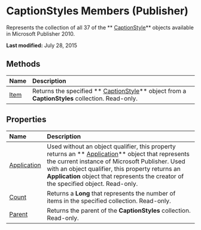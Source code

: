 
# CaptionStyles Members (Publisher)
Represents the collection of all 37 of the  ** [CaptionStyle](f6ac42fc-4557-c10c-d46e-89015719ed3a.md)** objects available in Microsoft Publisher 2010.

 **Last modified:** July 28, 2015


## Methods



|**Name**|**Description**|
|:-----|:-----|
| [Item](d9a015bb-93f6-8138-be48-8093730f173a.md)|Returns the specified  ** [CaptionStyle](f6ac42fc-4557-c10c-d46e-89015719ed3a.md)** object from a **CaptionStyles** collection. Read-only.|

## Properties



|**Name**|**Description**|
|:-----|:-----|
| [Application](57f7d211-340b-bd31-4270-522973e6c031.md)|Used without an object qualifier, this property returns an  ** [Application](acfc7efb-e6a5-a89a-3aee-3cb4af2f3508.md)** object that represents the current instance of Microsoft Publisher. Used with an object qualifier, this property returns an **Application** object that represents the creator of the specified object. Read-only.|
| [Count](c666dcd3-deb6-e7e4-df5e-8fea83af45b4.md)|Returns a  **Long** that represents the number of items in the specified collection. Read-only.|
| [Parent](ea77b815-3f65-104f-87a6-73474a7f1f2d.md)|Returns the parent of the  **CaptionStyles** collection. Read-only.|
